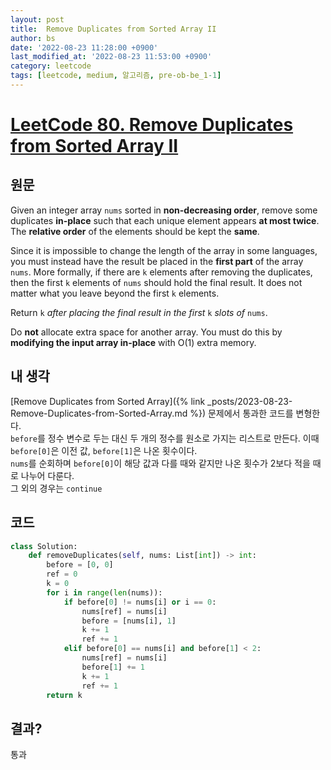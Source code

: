 ```yaml
---
layout: post
title:  Remove Duplicates from Sorted Array II
author: bs
date: '2022-08-23 11:28:00 +0900'
last_modified_at: '2022-08-23 11:53:00 +0900'
category: leetcode
tags: [leetcode, medium, 알고리즘, pre-ob-be_1-1]
---
```


# [LeetCode 80. Remove Duplicates from Sorted Array II](https://leetcode.com/problems/remove-duplicates-from-sorted-array-ii/)

## 원문
Given an integer array `nums` sorted in **non-decreasing order**, remove some duplicates **in-place** such that each unique element appears **at most twice**. The **relative order** of the elements should be kept the **same**.

Since it is impossible to change the length of the array in some languages, you must instead have the result be placed in the **first part** of the array `nums`. More formally, if there are `k` elements after removing the duplicates, then the first `k` elements of `nums` should hold the final result. It does not matter what you leave beyond the first `k` elements.

Return `k` *after placing the final result in the first* `k` *slots of* `nums`.

Do **not** allocate extra space for another array. You must do this by **modifying the input array in-place** with O(1) extra memory.

## 내 생각
[Remove Duplicates from Sorted Array]({% link _posts/2023-08-23-Remove-Duplicates-from-Sorted-Array.md %}) 문제에서 통과한 코드를 변형한다.<br>
`before`를 정수 변수로 두는 대신 두 개의 정수를 원소로 가지는 리스트로 만든다. 이때 `before[0]`은 이전 값, `before[1]`은 나온 횟수이다.<br>
`nums`를 순회하며 `before[0]`이 해당 값과 다를 때와 같지만 나온 횟수가 2보다 적을 때로 나누어 다룬다.<br>
그 외의 경우는 `continue`

## 코드
```python
class Solution:
    def removeDuplicates(self, nums: List[int]) -> int:
        before = [0, 0]
        ref = 0
        k = 0
        for i in range(len(nums)):
            if before[0] != nums[i] or i == 0:
                nums[ref] = nums[i]
                before = [nums[i], 1]
                k += 1
                ref += 1
            elif before[0] == nums[i] and before[1] < 2:
                nums[ref] = nums[i]
                before[1] += 1
                k += 1
                ref += 1
        return k
```

## 결과?
통과